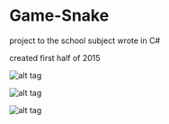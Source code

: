 # Game-Snake
project to the school subject wrote in C#

created  first half of 2015

![alt tag](https://github.com/schrek1/Hra-had/edit/master/pic1.png)

![alt tag](https://github.com/schrek1/Hra-had/edit/master/pic2.png)

![alt tag](https://github.com/schrek1/Hra-had/edit/master/pic3.png)
